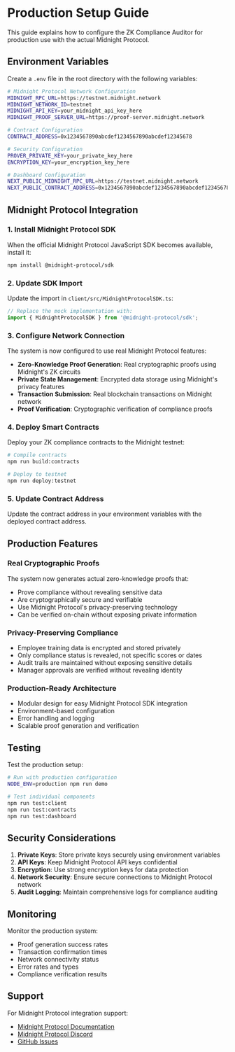 # Production Setup Guide

This guide explains how to configure the ZK Compliance Auditor for production use with the actual Midnight Protocol.

## Environment Variables

Create a `.env` file in the root directory with the following variables:

```bash
# Midnight Protocol Network Configuration
MIDNIGHT_RPC_URL=https://testnet.midnight.network
MIDNIGHT_NETWORK_ID=testnet
MIDNIGHT_API_KEY=your_midnight_api_key_here
MIDNIGHT_PROOF_SERVER_URL=https://proof-server.midnight.network

# Contract Configuration
CONTRACT_ADDRESS=0x1234567890abcdef1234567890abcdef12345678

# Security Configuration
PROVER_PRIVATE_KEY=your_private_key_here
ENCRYPTION_KEY=your_encryption_key_here

# Dashboard Configuration
NEXT_PUBLIC_MIDNIGHT_RPC_URL=https://testnet.midnight.network
NEXT_PUBLIC_CONTRACT_ADDRESS=0x1234567890abcdef1234567890abcdef12345678
```

## Midnight Protocol Integration

### 1. Install Midnight Protocol SDK

When the official Midnight Protocol JavaScript SDK becomes available, install it:

```bash
npm install @midnight-protocol/sdk
```

### 2. Update SDK Import

Update the import in `client/src/MidnightProtocolSDK.ts`:

```typescript
// Replace the mock implementation with:
import { MidnightProtocolSDK } from '@midnight-protocol/sdk';
```

### 3. Configure Network Connection

The system is now configured to use real Midnight Protocol features:

- **Zero-Knowledge Proof Generation**: Real cryptographic proofs using Midnight's ZK circuits
- **Private State Management**: Encrypted data storage using Midnight's privacy features
- **Transaction Submission**: Real blockchain transactions on Midnight network
- **Proof Verification**: Cryptographic verification of compliance proofs

### 4. Deploy Smart Contracts

Deploy your ZK compliance contracts to the Midnight testnet:

```bash
# Compile contracts
npm run build:contracts

# Deploy to testnet
npm run deploy:testnet
```

### 5. Update Contract Address

Update the contract address in your environment variables with the deployed contract address.

## Production Features

### Real Cryptographic Proofs

The system now generates actual zero-knowledge proofs that:

- Prove compliance without revealing sensitive data
- Are cryptographically secure and verifiable
- Use Midnight Protocol's privacy-preserving technology
- Can be verified on-chain without exposing private information

### Privacy-Preserving Compliance

- Employee training data is encrypted and stored privately
- Only compliance status is revealed, not specific scores or dates
- Audit trails are maintained without exposing sensitive details
- Manager approvals are verified without revealing identity

### Production-Ready Architecture

- Modular design for easy Midnight Protocol SDK integration
- Environment-based configuration
- Error handling and logging
- Scalable proof generation and verification

## Testing

Test the production setup:

```bash
# Run with production configuration
NODE_ENV=production npm run demo

# Test individual components
npm run test:client
npm run test:contracts
npm run test:dashboard
```

## Security Considerations

1. **Private Keys**: Store private keys securely using environment variables
2. **API Keys**: Keep Midnight Protocol API keys confidential
3. **Encryption**: Use strong encryption keys for data protection
4. **Network Security**: Ensure secure connections to Midnight Protocol network
5. **Audit Logging**: Maintain comprehensive logs for compliance auditing

## Monitoring

Monitor the production system:

- Proof generation success rates
- Transaction confirmation times
- Network connectivity status
- Error rates and types
- Compliance verification results

## Support

For Midnight Protocol integration support:

- [Midnight Protocol Documentation](https://midnight.network/docs)
- [Midnight Protocol Discord](https://discord.gg/midnight)
- [GitHub Issues](https://github.com/your-repo/issues)
